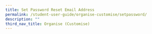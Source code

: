 ```yaml
---
title: Set Password Reset Email Address
permalink: /student-user-guide/organise-customise/setpassword/
description: ""
third_nav_title: Organise (Customise)
---
```

